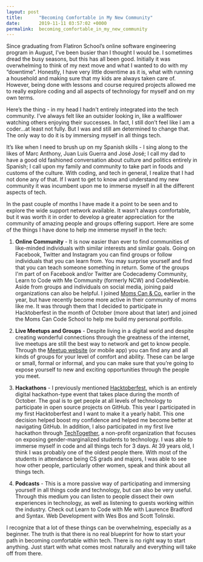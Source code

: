 ```yaml
---
layout: post
title:      "Becoming Comfortable in My New Community"
date:       2019-11-11 03:57:02 +0000
permalink:  becoming_comfortable_in_my_new_community
---
```



Since graduating from Flatiron School’s online software engineering program in August, I’ve been busier than I thought I would be.  I sometimes dread the busy seasons, but this has all been good. Initially it was overwhelming to think of my next move and what I wanted to do with my “downtime”.  Honestly, I have very little downtime as it is, what with running a household and making sure that my kids are always taken care of.  However, being done with lessons and course required projects allowed me to really explore coding and all aspects of technology for myself and on my own terms. 

Here’s the thing - in my head I hadn't entirely integrated into the tech community.  I’ve always felt like an outsider looking in, like a wallflower watching others enjoying their successes.  In fact, I still don’t feel like I am a coder...at least not fully.  But I was and still am determined to change that.  The only way to do it is by immersing myself in all things tech. 

It’s like when I need to brush up on my Spanish skills - I sing along to the likes of Marc Anthony, Juan Luis Guerra and José José; I call my dad to have a good old fashioned conversation about culture and politics entirely in Spanish; I call upon my family and community to take part in foods and customs of the culture.  With coding, and tech in general, I realize that I had not done any of that.  If I want to get to know and understand my new community it was incumbent upon me to immerse myself in all the different aspects of tech. 

In the past couple of months I have made it a point to be seen and to explore the wide support network available.  It wasn't always comfortable, but it was worth it in order to develop a greater appreciation for the community of amazing people and groups offering support.  Here are some of the things I have done to help me immerse myself in the tech:

1. **Online Community** - It is now easier than ever to find communities of like-minded individuals with similar interests and similar goals.  Going on Facebook, Twitter and Instagram you can find groups or follow individuals that you can learn from.  You may surprise yourself and find that you can teach someone something in return.  Some of the groups I'm part of on Facebook and/or Twitter are Codecademy Community, Learn to Code with Me Community (formerly NCW) and CodeNewbie.  Aside from groups and individuals on social media, joining paid organizations can also be helpful.  I joined [Moms Can & Co.](https://www.momscan.co/) earlier in the year, but have recently become more active in their community of moms like me.  It was through them that I decided to participate in Hacktoberfest in the month of October (more about that later) and joined the Moms Can Code School to help me build my personal portfolio.

2.  **Live Meetups and Groups** - Despite living in a digital world and despite creating wonderful connections through the greatness of the internet, live meetups are still the best way to network and get to know people.  Through the [Meetup website](https://www.meetup.com/) (or mobile app) you can find any and all kinds of groups for your level of comfort and ability.  These can be large or small, formal or informal, and you can make sure that you’re going to expose yourself to new and exciting opportunities through the people you meet.

3.  **Hackathons** - I previously mentioned [Hacktoberfest](https://hacktoberfest.digitalocean.com/), which is an entirely digital hackathon-type event that takes place during the month of October.  The goal is to get people at all levels of technology to participate in open source projects on GitHub.  This year I participated in my first Hacktoberfest and I want to make it a yearly habit.  This one decision helped boost my confidence and helped me become better at navigating GitHub.  In addition, I also participated in my first live hackathon through [TechTogether](https://techtogether.io/), a non-profit organization that focuses on exposing gender-marginalized students to technology.  I was able to immerse myself in code and all things tech for 3 days.  At 39 years old, I think I was probably one of the oldest people there.  With most of the students in attendance being CS grads and majors, I was able to see how other people, particularly other women, speak and think about all things tech.     

4.   **Podcasts** - This is a more passive way of participating and immersing yourself in all things code and technology, but can also be very useful.  Through this medium you can listen to people dissect their own experiences in technology, as well as listening to guests working within the industry.  Check out Learn to Code with Me with Laurence Bradford and Syntax. Web Development with Wes Bos and Scott Tolinski.  

I recognize that a lot of these things can be overwhelming, especially as a beginner.  The truth is that there is no real blueprint for how to start your path in becoming comfortable within tech.  There is no right way to start anything.  Just start with what comes most naturally and everything will take off from there.  

